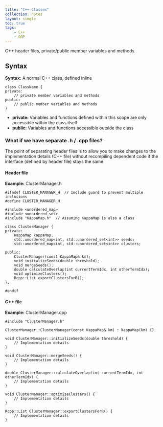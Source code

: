 ```yaml
---
title: "C++ Classes"
collection: notes
layout: single
toc: true
tags:
    - C++
    - OOP
---
```

C++ header files, private/public member variables and methods.

## Syntax

**Syntax:** A normal C++ class, defined inline
```
class ClassName {
private:
	// private member variables and methods
public:
	// public member variables and methods
}
```

- **private:** Variables and functions defined within this scope are only accessible within the class itself
- **public:** Variables and functions accessible outside the class

### What if we have separate .h / .cpp files?

The point of separating header files is to allow you to make changes to the implementation details (C++ file) without recompiling dependent code if the interface (defined by header file) stays the same
#### Header file
**Example:** ClusterManager.h
```
#ifndef CLUSTER_MANAGER_H  // Include guard to prevent multiple inclusions
#define CLUSTER_MANAGER_H

#include <unordered_map>
#include <unordered_set>
#include "KappaMap.h"  // Assuming KappaMap is also a class

class ClusterManager {
private:
    KappaMap kappaMap;
    std::unordered_map<int, std::unordered_set<int>> seeds;
    std::unordered_map<int, std::unordered_set<int>> clusters;

public:
    ClusterManager(const KappaMap& km);
    void initializeSeeds(double threshold);
    void mergeSeeds();
    double calculateOverlap(int currentTermIdx, int otherTermIdx);
    void optimizeClusters();
    Rcpp::List exportClustersForR();
};

#endif
```

#### C++ file
**Example:** ClusterManager.cpp
```
#include "ClusterManager.h"

ClusterManager::ClusterManager(const KappaMap& km) : kappaMap(km) {}

void ClusterManager::initializeSeeds(double threshold) {
    // Implementation details
}

void ClusterManager::mergeSeeds() {
    // Implementation details
}

double ClusterManager::calculateOverlap(int currentTermIdx, int otherTermIdx) {
    // Implementation details
}

void ClusterManager::optimizeClusters() {
    // Implementation details
}

Rcpp::List ClusterManager::exportClustersForR() {
    // Implementation details
}
```

